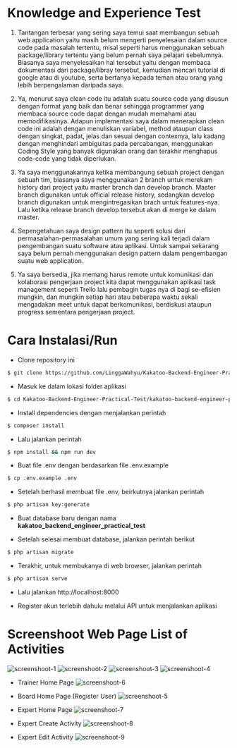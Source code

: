 # Knowledge and Experience Test

1. Tantangan terbesar yang sering saya temui saat membangun sebuah web application yaitu masih belum mengerti penyelesaian dalam source code pada masalah tertentu, misal seperti harus menggunakan sebuah package/library tertentu yang belum pernah saya pelajari sebelumnya. Biasanya saya menyelesaikan hal tersebut yaitu dengan membaca dokumentasi dari package/libray tersebut, kemudian mencari tutorial di google atau di youtube, serta bertanya kepada teman atau orang yang lebih berpengalaman daripada saya.

2. Ya, menurut saya clean code itu adalah suatu source code yang disusun dengan format yang baik dan benar sehingga programmer yang membaca source code dapat dengan mudah memahami atau memodifikasinya. Adapun implementasi saya dalam menerapkan clean code ini adalah dengan menuliskan variabel, method ataupun class dengan singkat, padat, jelas dan sesuai dengan contexnya, lalu kadang dengan menghindari ambiguitas pada percabangan, menggunakan Coding Style yang banyak digunakan orang dan terakhir menghapus code-code yang tidak diperlukan.

3. Ya saya menggunakannya ketika membangung sebuah project dengan sebuah tim, biasanya saya menggunakan 2 branch untuk merekam history dari project yaitu master branch dan develop branch. Master branch digunakan untuk official release history, sedangkan develop branch digunakan untuk mengintregasikan brach untuk features-nya. Lalu ketika release branch develop tersebut akan di merge ke dalam master.

4. Sepengetahuan saya design pattern itu seperti solusi dari permasalahan-permasalahan umum yang sering kali terjadi dalam pengembangan suatu software atau aplikasi. Untuk sampai sekarang saya belum pernah menggunakan design pattern dalam pengembangan suatu web application.

5. Ya saya bersedia, jika memang harus remote untuk komunikasi dan kolaborasi pengerjaan project kita dapat menggunakan aplikasi task management seperti Trello lalu pembagin tugas nya di bagi se-efisien mungkin, dan mungkin setiap hari atau beberapa waktu sekali mengadakan meet untuk dapat berkomunikasi, berdiskusi ataupun progress sementara pengerjaan project.


# Cara Instalasi/Run

-   Clone repository ini

```sh
$ git clone https://github.com/LinggaWahyu/Kakatoo-Backend-Engineer-Practical-Test.git
```

-   Masuk ke dalam lokasi folder aplikasi

```sh
$ cd Kakatoo-Backend-Engineer-Practical-Test/kakatoo-backend-engineer-practical-test/
```

-   Install dependencies dengan menjalankan perintah

```sh
$ composer install
```

- Lalu jalankan perintah

```sh
$ npm install && npm run dev
```

-   Buat file .env dengan berdasarkan file .env.example

```sh
$ cp .env.example .env
```

-   Setelah berhasil membuat file .env, beirkutnya jalankan perintah

```sh
$ php artisan key:generate
```

-   Buat database baru dengan nama **kakatoo_backend_engineer_practical_test**

-   Setelah selesai membuat database, jalankan perintah berikut

```sh
$ php artisan migrate
```

-   Terakhir, untuk membukanya di web browser, jalankan perintah

```sh
$ php artisan serve
```

-   Lalu jalankan http://localhost:8000

-   Register akun terlebih dahulu melalui API untuk menjalankan aplikasi

# Screenshoot Web Page **List of Activities**
![screenshoot-1](/Screenshoot/Login_Page.png?raw=true "Login Page")
![screenshoot-2](/Screenshoot/Home_Page.png?raw=true "Home Page")
![screenshoot-3](/Screenshoot/List_of_Participan_Modal.png?raw=true "List of Participan Modal")
![screenshoot-4](/Screenshoot/Logout_modal.png?raw=true "Logout Modal")

- Trainer Home Page
![screenshoot-6](/Screenshoot/Trainer_Home.png?raw=true "Trainer Home Page")

- Board Home Page (Register User)
![screenshoot-5](/Screenshoot/Board_Home.png?raw=true "Board Home Page (Register User)")

- Expert Home Page 
![screenshoot-7](/Screenshoot/Expert_Home.png?raw=true "Expert Home Page")

- Expert Create Activity
![screenshoot-8](/Screenshoot/Expert_Create_Activity.png?raw=true "Expert Create Activity")

- Expert Edit Activity
![screenshoot-9](/Screenshoot/Expert_Edit_Activity.png?raw=true "Expert Edit Activity")
